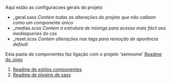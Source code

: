 Aqui estão as configuracoes gerais do projeto

- _geral.sass *Contém todas as alterações do projeto que não caibam como um componente único*
- _medias.scss *Contém a estrutura de mixings para acesso mais fácil aos mediaqueries do css*
- _reset.scss *Contém alterações nas tags para remoção de aparência default*

Esta pasta de componentes faz ligação com o projeto 'semnome'
[Readme do Jogo](../../../README.md)

1. [Readme de estilos componentes](../componentes/README.md)
2. [Readme de plugins de sass](../../sassLibs/README.md)
